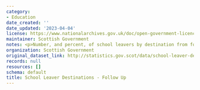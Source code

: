 ```yaml
---
category:
- Education
date_created: ''
date_updated: '2023-04-04'
license: https://www.nationalarchives.gov.uk/doc/open-government-licence/version/3/
maintainer: Scottish Government
notes: <p>Number, and percent, of school leavers by destination from follow up survey</p>
organization: Scottish Government
original_dataset_link: http://statistics.gov.scot/data/school-leaver-destinations-followup
records: null
resources: []
schema: default
title: School Leaver Destinations - Follow Up
---
```


